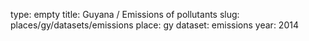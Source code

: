 type: empty
title: Guyana / Emissions of pollutants
slug: places/gy/datasets/emissions
place: gy
dataset: emissions
year: 2014
